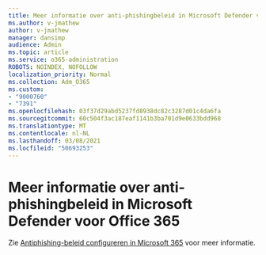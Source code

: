 ```yaml
---
title: Meer informatie over anti-phishingbeleid in Microsoft Defender voor Office 365
ms.author: v-jmathew
author: v-jmathew
manager: dansimp
audience: Admin
ms.topic: article
ms.service: o365-administration
ROBOTS: NOINDEX, NOFOLLOW
localization_priority: Normal
ms.collection: Adm_O365
ms.custom:
- "9000760"
- "7391"
ms.openlocfilehash: 03f37d29abd5237fd8938dc82c3287d01c4da6fa
ms.sourcegitcommit: 60c504f3ac187eaf1141b3ba701d9e0633bdd968
ms.translationtype: MT
ms.contentlocale: nl-NL
ms.lasthandoff: 03/08/2021
ms.locfileid: "50693253"
---
```

# <a name="learn-more-about-anti-phishing-policies-in-microsoft-defender-for-office-365"></a>Meer informatie over anti-phishingbeleid in Microsoft Defender voor Office 365

Zie [Antiphishing-beleid configureren in Microsoft 365](https://go.microsoft.com/fwlink/?linkid=2092235) voor meer informatie.

